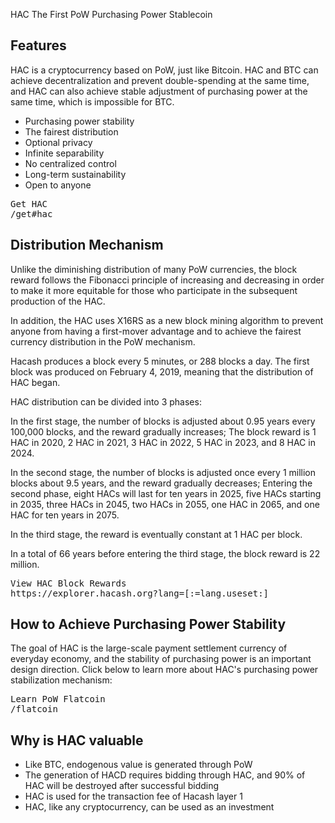 HAC
The First PoW Purchasing Power Stablecoin



## Features

HAC is a cryptocurrency based on PoW, just like Bitcoin.  HAC and BTC can achieve decentralization and prevent double-spending at the same time, and HAC can also achieve stable adjustment of purchasing power at the same time, which is impossible for BTC.

- Purchasing power stability
- The fairest distribution  
- Optional privacy
- Infinite separability
- No centralized control
- Long-term sustainability
- Open to anyone
  
<pre class="links">
Get HAC
/get#hac
</pre>

## Distribution Mechanism

Unlike the diminishing distribution of many PoW currencies, the block reward follows the Fibonacci principle of increasing and decreasing in order to make it more equitable for those who participate in the subsequent production of the HAC.

In addition, the HAC uses X16RS as a new block mining algorithm to prevent anyone from having a first-mover advantage and to achieve the fairest currency distribution in the PoW mechanism.

Hacash produces a block every 5 minutes, or 288 blocks a day. The first block was produced on February 4, 2019, meaning that the distribution of HAC began.

HAC distribution can be divided into 3 phases:

In the first stage, the number of blocks is adjusted about 0.95 years every 100,000 blocks, and the reward gradually increases; The block reward is 1 HAC in 2020, 2 HAC in 2021, 3 HAC in 2022, 5 HAC in 2023, and 8 HAC in 2024.

In the second stage, the number of blocks is adjusted once every 1 million blocks about 9.5 years, and the reward gradually decreases; Entering the second phase, eight HACs will last for ten years in 2025, five HACs starting in 2035, three HACs in 2045, two HACs in 2055, one HAC in 2065, and one HAC for ten years in 2075.

In the third stage, the reward is eventually constant at 1 HAC per block.

In a total of 66 years before entering the third stage, the block reward is 22 million.
  
<pre class="links">
View HAC Block Rewards
https://explorer.hacash.org?lang=[:=lang.useset:]
</pre>



## How to Achieve Purchasing Power Stability

The goal of HAC is the large-scale payment settlement currency of everyday economy, and the stability of purchasing power is an important design direction. Click below to learn more about HAC's purchasing power stabilization mechanism:

<pre class="links">
Learn PoW Flatcoin
/flatcoin
</pre>



## Why is HAC valuable

- Like BTC, endogenous value is generated through PoW
- The generation of HACD requires bidding through HAC, and 90% of HAC will be destroyed after successful bidding
- HAC is used for the transaction fee of Hacash layer 1
- HAC, like any cryptocurrency, can be used as an investment



